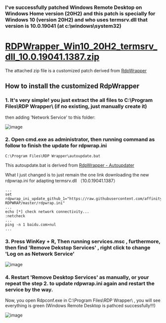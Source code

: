 ### I've successfully patched Windows Remote Desktop on Windows Home version (20H2) and this patch is specially for Windows 10 (version 20H2) and who uses termsrv.dll that version is 10.0.19041 (at c:\windows\system32)
# [RDPWrapper_Win10_20H2_termsrv_dll_10.0.19041.1387.zip](https://github.com/simonchen/RDPWrapper_Win10_20H2_termsrv_dll_10.0.19041.1387/raw/main/RDPWrapper_Win10_20H2_termsrv_dll_10.0.19041.1387.zip)

The attached zip file is a customized patch derived from [RdpWrapper](https://github.com/stascorp/rdpwrap)

## How to install the customized RdpWrapper
### 1. It's very simple! you just extract the all files to C:\Program Files\RDP Wrapper\ (if no existing, just manually create it)
then adding 'Network Service' to this folder:

![image](https://user-images.githubusercontent.com/345840/154181634-7d8dd8e3-6cf1-4659-9246-da942dd1ac82.png)

### 2. Open cmd.exe as administrator, then running command as follow to finish the update for rdpwrap.ini
```
C:\Program Files\RDP Wrapper\autoupdate.bat
```
This autoupdate.bat is derived from [RdpWrapper - Autoupdater](https://github.com/asmtron/rdpwrap/blob/master/binary-download.md)

What I just changed is to just remain the one link downloading the new rdpwrap.ini for adapting termsrv.dll （10.0.19041.1387）
```
...
set rdpwrap_ini_update_github_1="https://raw.githubusercontent.com/affinityv/INI-RDPWRAP/master/rdpwrap.ini"
...
echo [*] check network connectivity...
:netcheck
...
ping -n 1 baidu.com>nul
...
```

### 3. Press WinKey + R, Then running services.msc , furthermore, then find 'Remove Dekstop Services' , right click to change 'Log on as Network Service'

![image](https://user-images.githubusercontent.com/345840/154183478-fda2fd45-3897-40cc-b153-08145ed586d4.png)

### 4. Restart 'Remove Desktop Services' as manually, or your repeat the step 2. to update rdpwrap.ini again and restart the service by the way.

Now, you open Rdpconf.exe in C:\Program Files\RDP Wrapper\ , you will see everything is green (Windows Remote Desktop is pathced successfully!!!)

![image](https://user-images.githubusercontent.com/345840/154184049-8e9ecffe-a267-4ddd-b7bb-18263c03cabe.png)

